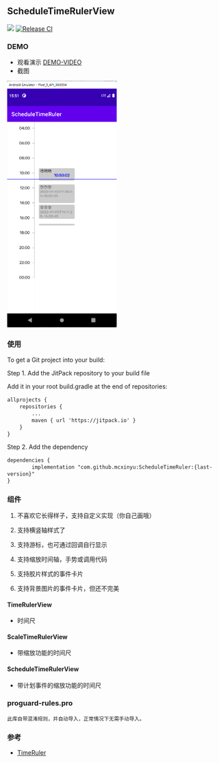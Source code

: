 ## ScheduleTimeRulerView

[![](https://jitpack.io/v/mcxinyu/ScheduleTimeRuler.svg)](https://jitpack.io/#mcxinyu/ScheduleTimeRuler)
[![Release CI](https://github.com/mcxinyu/ScheduleTimeRuler/actions/workflows/android.yml/badge.svg)](https://github.com/mcxinyu/ScheduleTimeRuler/actions/workflows/android.yml)

### DEMO

+ 观看演示 [DEMO-VIDEO](https://www.bilibili.com/video/BV1eS4y1T7KV?share_source=copy_web)
+ 截图 

<img src="art/img.png" width="256"  alt="demo"/><br/>

### 使用

To get a Git project into your build:

Step 1. Add the JitPack repository to your build file

Add it in your root build.gradle at the end of repositories:

    allprojects {
        repositories {
            ...
            maven { url 'https://jitpack.io' }
        }
    }

Step 2. Add the dependency

    dependencies {
            implementation "com.github.mcxinyu:ScheduleTimeRuler:{last-version}"
    }

### 组件

1. 不喜欢它长得样子，支持自定义实现（你自己画哦）

2. 支持横竖轴样式了

3. 支持游标，也可通过回调自行显示

4. 支持缩放时间轴，手势或调用代码

5. 支持胶片样式的事件卡片

6. 支持背景图片的事件卡片，但还不完美
   
   

#### TimeRulerView

+ 时间尺

#### ScaleTimeRulerView

+ 带缩放功能的时间尺

#### ScheduleTimeRulerView

+ 带计划事件的缩放功能的时间尺
  
  

### proguard-rules.pro

    此库自带混淆规则，并自动导入，正常情况下无需手动导入。

### 参考

+ [TimeRuler](https://github.com/Liberations/TimeRuler)

